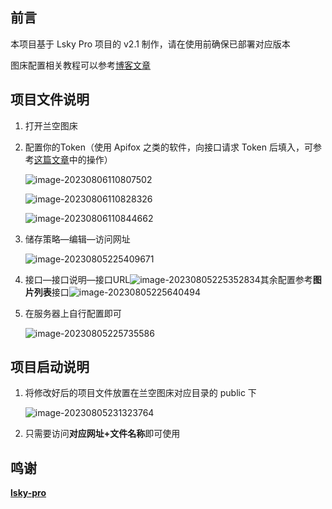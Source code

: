 ## 前言

本项目基于 Lsky Pro 项目的 v2.1 制作，请在使用前确保已部署对应版本

图床配置相关教程可以参考[博客文章](https://blog.tuwilt.top/archives/183/%e5%b0%86%e6%9c%8d%e5%8a%a1%e5%99%a8%e4%bd%9c%e4%b8%bamarkdown%e5%9b%be%e5%ba%8a%e7%9a%84%e6%90%ad%e5%bb%ba%e8%ae%b0%e5%bd%95/)



## 项目文件说明

1. 打开兰空图床

2. 配置你的Token（使用 Apifox 之类的软件，向接口请求 Token 后填入，可参考[这篇文章](https://blog.tuwilt.top/archives/183/%e5%b0%86%e6%9c%8d%e5%8a%a1%e5%99%a8%e4%bd%9c%e4%b8%bamarkdown%e5%9b%be%e5%ba%8a%e7%9a%84%e6%90%ad%e5%bb%ba%e8%ae%b0%e5%bd%95/)中的操作）

   ![image-20230806110807502](http://imagehost.tuwilt.top/img/2023/08/06/64cf0f757ddf5.png)

   ![image-20230806110828326](http://imagehost.tuwilt.top/img/2023/08/06/64cf0f75f179d.png)

   ![image-20230806110844662](http://imagehost.tuwilt.top/img/2023/08/06/64cf0f767845c.png)

3. 储存策略—编辑—访问网址

   ![image-20230805225409671](http://imagehost.tuwilt.top/img/2023/08/05/64ce682f4b5d6.png)

4. 接口—接口说明—接口URL![image-20230805225352834](http://imagehost.tuwilt.top/img/2023/08/05/64ce682fdb69f.png)其余配置参考**图片列表**接口![image-20230805225640494](http://imagehost.tuwilt.top/img/2023/08/05/64ce683060687.png)

5. 在服务器上自行配置即可

   ![image-20230805225735586](http://imagehost.tuwilt.top/img/2023/08/05/64ce6830d526b.png)



## 项目启动说明

1. 将修改好后的项目文件放置在兰空图床对应目录的 public 下

   ![image-20230805231323764](http://imagehost.tuwilt.top/img/2023/08/05/64ce68315a06e.png)

2. 只需要访问**对应网址+文件名称**即可使用



## 鸣谢

**[lsky-pro](https://github.com/lsky-org/lsky-pro)**
